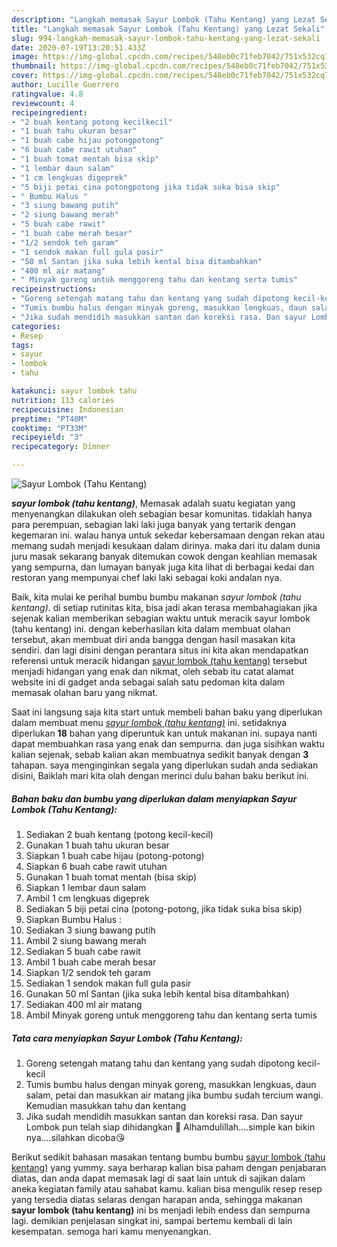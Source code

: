 ```yaml
---
description: "Langkah memasak Sayur Lombok (Tahu Kentang) yang Lezat Sekali"
title: "Langkah memasak Sayur Lombok (Tahu Kentang) yang Lezat Sekali"
slug: 994-langkah-memasak-sayur-lombok-tahu-kentang-yang-lezat-sekali
date: 2020-07-19T13:20:51.433Z
image: https://img-global.cpcdn.com/recipes/548eb0c71feb7042/751x532cq70/sayur-lombok-tahu-kentang-foto-resep-utama.jpg
thumbnail: https://img-global.cpcdn.com/recipes/548eb0c71feb7042/751x532cq70/sayur-lombok-tahu-kentang-foto-resep-utama.jpg
cover: https://img-global.cpcdn.com/recipes/548eb0c71feb7042/751x532cq70/sayur-lombok-tahu-kentang-foto-resep-utama.jpg
author: Lucille Guerrero
ratingvalue: 4.8
reviewcount: 4
recipeingredient:
- "2 buah kentang potong kecilkecil"
- "1 buah tahu ukuran besar"
- "1 buah cabe hijau potongpotong"
- "6 buah cabe rawit utuhan"
- "1 buah tomat mentah bisa skip"
- "1 lembar daun salam"
- "1 cm lengkuas digeprek"
- "5 biji petai cina potongpotong jika tidak suka bisa skip"
- " Bumbu Halus "
- "3 siung bawang putih"
- "2 siung bawang merah"
- "5 buah cabe rawit"
- "1 buah cabe merah besar"
- "1/2 sendok teh garam"
- "1 sendok makan full gula pasir"
- "50 ml Santan jika suka lebih kental bisa ditambahkan"
- "400 ml air matang"
- " Minyak goreng untuk menggoreng tahu dan kentang serta tumis"
recipeinstructions:
- "Goreng setengah matang tahu dan kentang yang sudah dipotong kecil-kecil"
- "Tumis bumbu halus dengan minyak goreng, masukkan lengkuas, daun salam, petai dan masukkan air matang jika bumbu sudah tercium wangi. Kemudian masukkan tahu dan kentang"
- "Jika sudah mendidih masukkan santan dan koreksi rasa. Dan sayur Lombok pun telah siap dihidangkan 🤗 Alhamdulillah....simple kan bikin nya....silahkan dicoba😘"
categories:
- Resep
tags:
- sayur
- lombok
- tahu

katakunci: sayur lombok tahu 
nutrition: 113 calories
recipecuisine: Indonesian
preptime: "PT40M"
cooktime: "PT33M"
recipeyield: "3"
recipecategory: Dinner

---
```



![Sayur Lombok (Tahu Kentang)](https://img-global.cpcdn.com/recipes/548eb0c71feb7042/751x532cq70/sayur-lombok-tahu-kentang-foto-resep-utama.jpg)

<b><i>sayur lombok (tahu kentang)</i></b>, Memasak adalah suatu kegiatan yang menyenangkan dilakukan oleh sebagian besar komunitas. tidaklah hanya para perempuan, sebagian laki laki juga banyak yang tertarik dengan kegemaran ini. walau hanya untuk sekedar kebersamaan dengan rekan atau memang sudah menjadi kesukaan dalam dirinya. maka dari itu dalam dunia juru masak sekarang banyak ditemukan cowok dengan keahlian memasak yang sempurna, dan lumayan banyak juga kita lihat di berbagai kedai dan restoran yang mempunyai chef laki laki sebagai koki andalan nya.

Baik, kita mulai ke perihal bumbu bumbu makanan <i>sayur lombok (tahu kentang)</i>. di setiap rutinitas kita, bisa jadi akan terasa membahagiakan jika sejenak kalian memberikan sebagian waktu untuk meracik sayur lombok (tahu kentang) ini. dengan keberhasilan kita dalam membuat olahan tersebut, akan membuat diri anda bangga dengan hasil masakan kita sendiri. dan lagi disini dengan perantara situs ini kita akan mendapatkan referensi untuk meracik hidangan <u>sayur lombok (tahu kentang)</u> tersebut menjadi hidangan yang enak dan nikmat, oleh sebab itu catat alamat website ini di gadget anda sebagai salah satu pedoman kita dalam memasak olahan baru yang nikmat.




Saat ini langsung saja kita start untuk membeli bahan baku yang diperlukan dalam membuat menu <u><i>sayur lombok (tahu kentang)</i></u> ini. setidaknya diperlukan <b>18</b> bahan yang diperuntuk kan untuk makanan ini. supaya nanti dapat membuahkan rasa yang enak dan sempurna. dan juga sisihkan waktu kalian sejenak, sebab kalian akan membuatnya sedikit banyak dengan <b>3</b> tahapan. saya menginginkan segala yang diperlukan sudah anda sediakan disini, Baiklah mari kita olah dengan merinci dulu bahan baku berikut ini.

<!--inarticleads1-->

##### Bahan baku dan bumbu yang diperlukan dalam menyiapkan Sayur Lombok (Tahu Kentang):

1. Sediakan 2 buah kentang (potong kecil-kecil)
1. Gunakan 1 buah tahu ukuran besar
1. Siapkan 1 buah cabe hijau (potong-potong)
1. Siapkan 6 buah cabe rawit utuhan
1. Gunakan 1 buah tomat mentah (bisa skip)
1. Siapkan 1 lembar daun salam
1. Ambil 1 cm lengkuas digeprek
1. Sediakan 5 biji petai cina (potong-potong, jika tidak suka bisa skip)
1. Siapkan  Bumbu Halus :
1. Sediakan 3 siung bawang putih
1. Ambil 2 siung bawang merah
1. Sediakan 5 buah cabe rawit
1. Ambil 1 buah cabe merah besar
1. Siapkan 1/2 sendok teh garam
1. Sediakan 1 sendok makan full gula pasir
1. Gunakan 50 ml Santan (jika suka lebih kental bisa ditambahkan)
1. Sediakan 400 ml air matang
1. Ambil  Minyak goreng untuk menggoreng tahu dan kentang serta tumis




<!--inarticleads2-->

##### Tata cara menyiapkan Sayur Lombok (Tahu Kentang):

1. Goreng setengah matang tahu dan kentang yang sudah dipotong kecil-kecil
1. Tumis bumbu halus dengan minyak goreng, masukkan lengkuas, daun salam, petai dan masukkan air matang jika bumbu sudah tercium wangi. Kemudian masukkan tahu dan kentang
1. Jika sudah mendidih masukkan santan dan koreksi rasa. Dan sayur Lombok pun telah siap dihidangkan 🤗 Alhamdulillah....simple kan bikin nya....silahkan dicoba😘




Berikut sedikit bahasan masakan tentang bumbu bumbu <u>sayur lombok (tahu kentang)</u> yang yummy. saya berharap kalian bisa paham dengan penjabaran diatas, dan anda dapat memasak lagi di saat lain untuk di sajikan dalam aneka kegiatan family atau sahabat kamu. kalian bisa mengulik resep resep yang tersedia diatas selaras dengan harapan anda, sehingga makanan <b>sayur lombok (tahu kentang)</b> ini bs menjadi lebih endess dan sempurna lagi. demikian penjelasan singkat ini, sampai bertemu kembali di lain kesempatan. semoga hari kamu menyenangkan.
